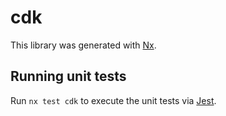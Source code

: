 # cdk

This library was generated with [Nx](https://nx.dev).

## Running unit tests

Run `nx test cdk` to execute the unit tests via [Jest](https://jestjs.io).
